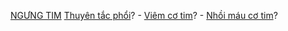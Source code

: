 [NGƯNG TIM](NG%C6%AFNG%20TIM.md)
	[Thuyên tắc phổi](../100%20Reference%20notes/Thuy%C3%AAn%20t%E1%BA%AFc%20ph%E1%BB%95i.md)? - [Viêm cơ tim](Vi%C3%AAm%20c%C6%A1%20tim.md)? - [Nhồi máu cơ tim](Nh%E1%BB%93i%20m%C3%A1u%20c%C6%A1%20tim.md)?